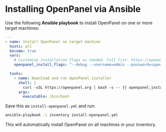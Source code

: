 # Installing OpenPanel via Ansible

Use the following **Ansible playbook** to install OpenPanel on one or more target machines:

```yaml
---
- name: Install OpenPanel on target machine
  hosts: all
  become: true
  vars:
    # Customize installation flags as needed. Full list: https://openpanel.com/install
    openpanel_install_flags: "--debug --username=admin --password=super123"

  tasks:
    - name: Download and run OpenPanel installer
      shell: |
        curl -sSL https://openpanel.org | bash -s -- {{ openpanel_install_flags }}
      args:
        executable: /bin/bash
```

Save this as `install-openpanel.yml` and run:

```bash
ansible-playbook -i inventory install-openpanel.yml
```

This will automatically install OpenPanel on all machines in your inventory.

